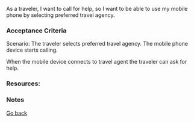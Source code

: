 As a traveler, I want to call for help, so I want to be able to use my mobile phone by selecting preferred travel agency.  

### Acceptance Criteria

Scenario: The traveler selects preferred travel agency. The mobile phone device starts calling.

When the mobile device connects to travel agent the traveler can ask for help.

### Resources:


### Notes


[Go back](../README.md)